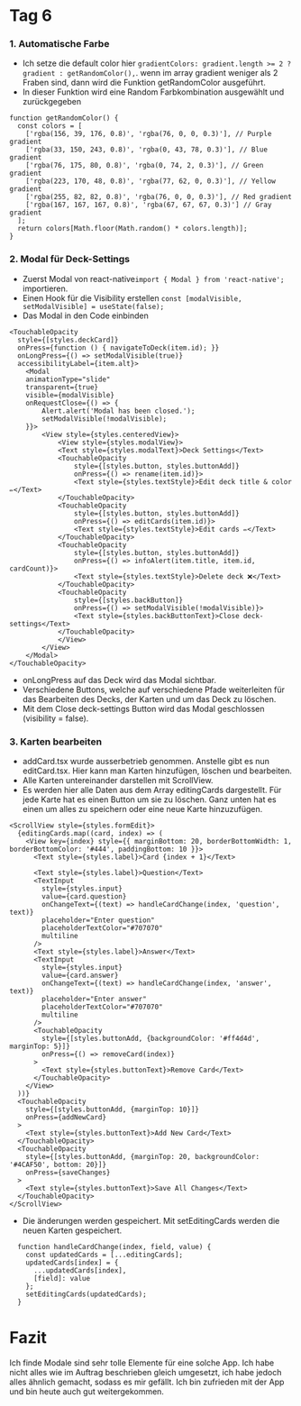 # Tag 6

### 1. Automatische Farbe
- Ich setze die default color hier ```gradientColors: gradient.length >= 2 ? gradient : getRandomColor(),```. wenn im array gradient weniger als 2 Fraben sind, dann wird die Funktion getRandomColor ausgeführt.
- In dieser Funktion wird eine Random Farbkombination ausgewählt und zurückgegeben
```
function getRandomColor() {
  const colors = [
    ['rgba(156, 39, 176, 0.8)', 'rgba(76, 0, 0, 0.3)'], // Purple gradient
    ['rgba(33, 150, 243, 0.8)', 'rgba(0, 43, 78, 0.3)'], // Blue gradient
    ['rgba(76, 175, 80, 0.8)', 'rgba(0, 74, 2, 0.3)'], // Green gradient
    ['rgba(223, 170, 48, 0.8)', 'rgba(77, 62, 0, 0.3)'], // Yellow gradient
    ['rgba(255, 82, 82, 0.8)', 'rgba(76, 0, 0, 0.3)'], // Red gradient
    ['rgba(167, 167, 167, 0.8)', 'rgba(67, 67, 67, 0.3)'] // Gray gradient
  ];
  return colors[Math.floor(Math.random() * colors.length)];
}
```

### 2. Modal für Deck-Settings
- Zuerst Modal von react-native```import { Modal } from 'react-native';``` importieren.
- Einen Hook für die Visibility erstellen ```const [modalVisible, setModalVisible] = useState(false);```
- Das Modal in den Code einbinden
```
<TouchableOpacity
  style={[styles.deckCard]}
  onPress={function () { navigateToDeck(item.id); }}
  onLongPress={() => setModalVisible(true)}
  accessibilityLabel={item.alt}>
    <Modal
    animationType="slide"
    transparent={true}
    visible={modalVisible}
    onRequestClose={() => {
        Alert.alert('Modal has been closed.');
        setModalVisible(!modalVisible);
    }}>
        <View style={styles.centeredView}>
            <View style={styles.modalView}>
            <Text style={styles.modalText}>Deck Settings</Text>
            <TouchableOpacity
                style={[styles.button, styles.buttonAdd]}
                onPress={() => rename(item.id)}>
                <Text style={styles.textStyle}>Edit deck title & color ✏️</Text>
            </TouchableOpacity>
            <TouchableOpacity
                style={[styles.button, styles.buttonAdd]}
                onPress={() => editCards(item.id)}>
                <Text style={styles.textStyle}>Edit cards ✏️</Text>
            </TouchableOpacity>
            <TouchableOpacity
                style={[styles.button, styles.buttonAdd]}
                onPress={() => infoAlert(item.title, item.id, cardCount)}>
                <Text style={styles.textStyle}>Delete deck ❌</Text>
            </TouchableOpacity>
            <TouchableOpacity
                style={[styles.backButton]}
                onPress={() => setModalVisible(!modalVisible)}>
                <Text style={styles.backButtonText}>Close deck-settings</Text>
            </TouchableOpacity>
            </View>
        </View>
    </Modal>
</TouchableOpacity>
```
- onLongPress auf das Deck wird das Modal sichtbar.
- Verschiedene Buttons, welche auf verschiedene Pfade weiterleiten für das Bearbeiten des Decks, der Karten und um das Deck zu löschen.
- Mit dem Close deck-settings Button wird das Modal geschlossen (visibility = false).

### 3. Karten bearbeiten
- addCard.tsx wurde ausserbetrieb genommen. Anstelle gibt es nun editCard.tsx. Hier kann man Karten hinzufügen, löschen und bearbeiten.
- Alle Karten untereinander darstellen mit ScrollView.
- Es werden hier alle Daten aus dem Array editingCards dargestellt. Für jede Karte hat es einen Button um sie zu löschen. Ganz unten hat es einen um alles zu speichern oder eine neue Karte hinzuzufügen.
```
<ScrollView style={styles.formEdit}>
  {editingCards.map((card, index) => (
    <View key={index} style={{ marginBottom: 20, borderBottomWidth: 1, borderBottomColor: '#444', paddingBottom: 10 }}>
      <Text style={styles.label}>Card {index + 1}</Text>

      <Text style={styles.label}>Question</Text>
      <TextInput
        style={styles.input}
        value={card.question}
        onChangeText={(text) => handleCardChange(index, 'question', text)}
        placeholder="Enter question"
        placeholderTextColor="#707070"
        multiline
      />
      <Text style={styles.label}>Answer</Text>
      <TextInput
        style={styles.input}
        value={card.answer}
        onChangeText={(text) => handleCardChange(index, 'answer', text)}
        placeholder="Enter answer"
        placeholderTextColor="#707070"
        multiline
      />
      <TouchableOpacity 
        style={[styles.buttonAdd, {backgroundColor: '#ff4d4d', marginTop: 5}]}
        onPress={() => removeCard(index)}
      >
        <Text style={styles.buttonText}>Remove Card</Text>
      </TouchableOpacity>
    </View>
  ))}
  <TouchableOpacity 
    style={[styles.buttonAdd, {marginTop: 10}]}
    onPress={addNewCard}
  >
    <Text style={styles.buttonText}>Add New Card</Text>
  </TouchableOpacity>
  <TouchableOpacity 
    style={[styles.buttonAdd, {marginTop: 20, backgroundColor: '#4CAF50', bottom: 20}]}
    onPress={saveChanges}
  >
    <Text style={styles.buttonText}>Save All Changes</Text>
  </TouchableOpacity>
</ScrollView>
```
- Die änderungen werden gespeichert. Mit setEditingCards werden die neuen Karten gespeichert.
```
  function handleCardChange(index, field, value) {
    const updatedCards = [...editingCards];
    updatedCards[index] = {
      ...updatedCards[index],
      [field]: value
    };
    setEditingCards(updatedCards);
  }
```

# Fazit
Ich finde Modale sind sehr tolle Elemente für eine solche App. Ich habe nicht alles wie im Auftrag beschrieben gleich umgesetzt, ich habe jedoch alles ähnlich gemacht, sodass es mir gefällt. Ich bin zufrieden mit der App und bin heute auch gut weitergekommen.

